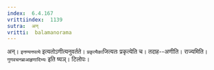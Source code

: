 ```yaml
---
index:  6.4.167
vrittiindex:  1139
sutra:  अन्
vritti:  balamanorama 
---
```


अन्। `इनण्यनपत्ये` इत्यतोऽणीत्यनुवर्तते। `प्रकृत्यैका`जित्यतः प्रकृत्येति च। तदाह--अणीति। राज्यमिति। `गुणवचनब्राआहृणादिभ्यः` इति ष्यञ्। टिलोपः। 

